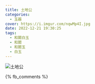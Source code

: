 ```yaml
---
title: 土地公
categories:
  - 玉器
cover: https://i.imgur.com/nqwMp4I.jpg
date: 2022-12-21 19:30:25
tags:
  - 和闐白玉
  - 和闐
  - 和闐玉
  - 白玉
---
```


![土地公](https://i.imgur.com/nqwMp4I.jpg)

{% fb_comments %}
